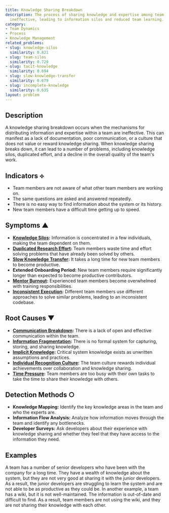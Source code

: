 ```yaml
---
title: Knowledge Sharing Breakdown
description: The process of sharing knowledge and expertise among team members is
  ineffective, leading to information silos and reduced team learning.
category:
- Team Dynamics
- Process
- Knowledge Management
related_problems:
- slug: knowledge-silos
  similarity: 0.821
- slug: team-silos
  similarity: 0.729
- slug: tacit-knowledge
  similarity: 0.694
- slug: slow-knowledge-transfer
  similarity: 0.679
- slug: incomplete-knowledge
  similarity: 0.635
layout: problem
---
```


## Description
A knowledge sharing breakdown occurs when the mechanisms for distributing information and expertise within a team are ineffective. This can manifest as a lack of documentation, poor communication, or a culture that does not value or reward knowledge sharing. When knowledge sharing breaks down, it can lead to a number of problems, including knowledge silos, duplicated effort, and a decline in the overall quality of the team's work.

## Indicators ⟡
- Team members are not aware of what other team members are working on.
- The same questions are asked and answered repeatedly.
- There is no easy way to find information about the system or its history.
- New team members have a difficult time getting up to speed.

## Symptoms ▲
- **[Knowledge Silos](knowledge-silos.md):** Information is concentrated in a few individuals, making the team dependent on them.
- **[Duplicated Research Effort](duplicated-research-effort.md):** Team members waste time and effort solving problems that have already been solved by others.
- **[Slow Knowledge Transfer](slow-knowledge-transfer.md):** It takes a long time for new team members to become productive.
- **Extended Onboarding Period:** New team members require significantly longer than expected to become productive contributors.
- **[Mentor Burnout](mentor-burnout.md):** Experienced team members become overwhelmed with training responsibilities.
- **[Inconsistent Execution](inconsistent-execution.md):** Different team members use different approaches to solve similar problems, leading to an inconsistent codebase.

## Root Causes ▼
- **[Communication Breakdown](communication-breakdown.md):** There is a lack of open and effective communication within the team.
- **[Information Fragmentation](information-fragmentation.md):** There is no formal system for capturing, storing, and sharing knowledge.
- **[Implicit Knowledge](implicit-knowledge.md):** Critical system knowledge exists as unwritten assumptions and practices.
- **[Individual Recognition Culture](individual-recognition-culture.md):** The team culture rewards individual achievements over collaboration and knowledge sharing.
- **[Time Pressure](time-pressure.md):** Team members are too busy with their own tasks to take the time to share their knowledge with others.

## Detection Methods ○
- **Knowledge Mapping:** Identify the key knowledge areas in the team and who the experts are.
- **Information Flow Analysis:** Analyze how information moves through the team and identify any bottlenecks.
- **Developer Surveys:** Ask developers about their experience with knowledge sharing and whether they feel that they have access to the information they need.

## Examples
A team has a number of senior developers who have been with the company for a long time. They have a wealth of knowledge about the system, but they are not very good at sharing it with the junior developers. As a result, the junior developers are struggling to learn the system and are not able to be as productive as they could be. In another example, a team has a wiki, but it is not well-maintained. The information is out-of-date and difficult to find. As a result, team members are not using the wiki, and they are not sharing their knowledge with each other.
